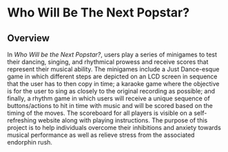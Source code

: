 # Who Will Be The Next Popstar?
## Overview 
In _Who Will be the Next Popstar?_, users play a series of minigames to test their dancing, singing, and rhythmical prowess and receive scores that represent their musical ability. The minigames include a Just Dance-esque game in which different steps are depicted on an LCD screen in sequence that the user has to then copy in time; a karaoke game where the objective is for the user to sing as closely to the original recording as possible; and finally, a rhythm game in which users will receive a unique sequence of buttons/actions to hit in time with music and will be scored based on the timing of the moves. The scoreboard for all players is visible on a self-refreshing website along with playing instructions. The purpose of this project is to help individuals overcome their inhibitions and anxiety towards musical performance as well as relieve stress from the associated endorphin rush.
